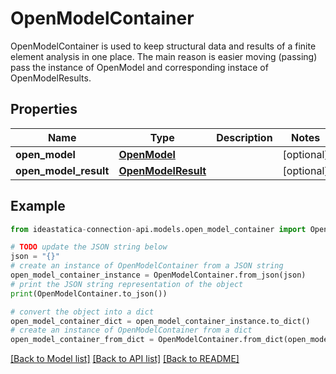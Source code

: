 # OpenModelContainer

OpenModelContainer is used to keep structural data and results of a finite element analysis in one place.  The main reason is easier moving (passing) pass the instance of OpenModel and corresponding instace of OpenModelResults.

## Properties

Name | Type | Description | Notes
------------ | ------------- | ------------- | -------------
**open_model** | [**OpenModel**](OpenModel.md) |  | [optional] 
**open_model_result** | [**OpenModelResult**](OpenModelResult.md) |  | [optional] 

## Example

```python
from ideastatica-connection-api.models.open_model_container import OpenModelContainer

# TODO update the JSON string below
json = "{}"
# create an instance of OpenModelContainer from a JSON string
open_model_container_instance = OpenModelContainer.from_json(json)
# print the JSON string representation of the object
print(OpenModelContainer.to_json())

# convert the object into a dict
open_model_container_dict = open_model_container_instance.to_dict()
# create an instance of OpenModelContainer from a dict
open_model_container_from_dict = OpenModelContainer.from_dict(open_model_container_dict)
```
[[Back to Model list]](../README.md#documentation-for-models) [[Back to API list]](../README.md#documentation-for-api-endpoints) [[Back to README]](../README.md)



